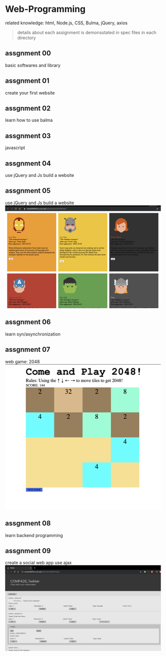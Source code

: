 # Web-Programming
related knowledge:
html,  Node.js, CSS, Bulma, jQuery, axios
>details about each assignment is demonsstated in spec files in each directory
## assgnment 00
basic softwares and library
## assgnment 01
create your first website
## assgnment 02
learn how to use balma
## assgnment 03
javascript
## assgnment 04
use jQuery and Js build a website
## assgnment 05
use jQuery and Js build a website
![image for a05](https://github.com/HaochenQ/Web-Programming/blob/master/a05/Screen%20Shot%202019-11-25%20at%205.36.14%20pm.png)
## assgnment 06
learn syn/asynchronization
## assgnment 07
web game: 2048
![image for a07](https://github.com/HaochenQ/Web-Programming/blob/master/a07/Screen%20Shot%202019-11-25%20at%205.33.20%20pm.png)
## assgnment 08
learn backend programming
## assgnment 09
create a social web app use ajax
![image for a09](https://github.com/HaochenQ/Web-Programming/blob/master/a09/Screen%20Shot%202019-11-25%20at%205.26.37%20pm.png)
